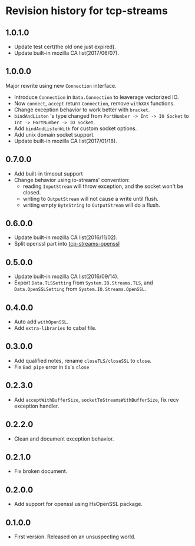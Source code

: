 # Revision history for tcp-streams

## 1.0.1.0

* Update test cert(the old one just expired).
* Update built-in mozilla CA list(2017/06/07).

## 1.0.0.0

Major rewrite using new `Connection` interface.

* Introduce `Connection` in `Data.Connection` to leaverage vectorized IO.
* Now `connect`, `accept` return `Connection`, remove `withXXX` functions.
* Change exception behavior to work better with `bracket`.
* `bindAndListen` 's type changed from `PortNumber -> Int -> IO Socket` to `Int -> PortNumber -> IO Socket`.
* Add `bindAndListenWith` for custom socket options.
* Add unix domain socket support.
* Update built-in mozilla CA list(2017/01/18).

## 0.7.0.0

* Add built-in timeout support
* Change behavior using io-streams' convention: 
    * reading `InputStream` will throw exception, and the socket won't be closed.
    * writing to `OutputStream` will not cause a write until flush.
    * writing empty `ByteString` to `OutputStream` will do a flush.

## 0.6.0.0

* Update built-in mozilla CA list(2016/11/02).
* Split openssl part into [tcp-streams-openssl](hackage.haskell.org/package/tcp-streams-openssl)

## 0.5.0.0

* Update built-in mozilla CA list(2016/09/14).
* Export `Data.TLSSetting` from `System.IO.Streams.TLS`, and `Data.OpenSSLSetting` from `System.IO.Streams.OpenSSL`.

## 0.4.0.0

* Auto add `withOpenSSL`.
* Add `extra-libraries` to cabal file.

## 0.3.0.0

* Add qualified notes, rename `closeTLS/closeSSL` to `close`.
* Fix `Bad pipe` error in tls's `close`

## 0.2.3.0

* Add `acceptWithBufferSize`, `socketToStreamsWithBufferSize`, fix recv exception handler.

## 0.2.2.0

* Clean and document exception behavior.

## 0.2.1.0

* Fix broken document.

## 0.2.0.0

* Add support for openssl using HsOpenSSL package.

## 0.1.0.0

* First version. Released on an unsuspecting world.
